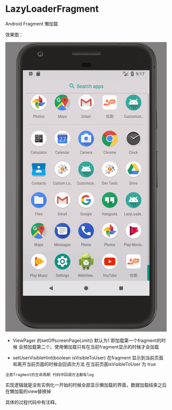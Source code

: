 # LazyLoaderFragment
Android  Fragment 懒加载


效果图：

![gif](https://github.com/ScottFJD/LazyLoaderFragment/blob/master/image/sample.gif)

* ViewPager 的setOffscreenPageLimit() 默认为1  即加载第一个fragment的时候
会预加载第二个。使用懒加载只有在当前fragment显示的时候才会加载

* setUserVisibleHint(boolean isVisibleToUser) 在fragment 显示到当前页面和离开当前页面的时候会回调次方法
在当前页面isVisibleToUser 为 true

`注意fragment的生命周期 代码中回调方法都有log`


实现逻辑就是没有实例化一开始的时候全部显示懒加载的界面，数据加载结束之后在懒加载的view替换掉

具体的过程代码中有注释。